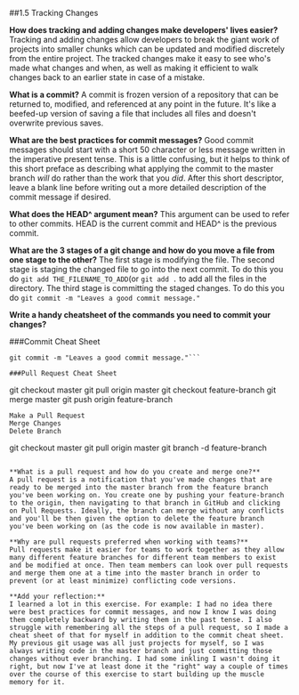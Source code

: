 ##1.5 Tracking Changes

**How does tracking and adding changes make developers' lives easier?**
Tracking and adding changes allow developers to break the giant work of projects into smaller chunks which can be updated and modified discretely from the entire project. The tracked changes make it easy to see who's made what changes and when, as well as making it efficient to walk changes back to an earlier state in case of a mistake.

**What is a commit?**
A commit is frozen version of a repository that can be returned to, modified, and referenced at any point in the future. It's like a beefed-up version of saving a file that includes all files and doesn't overwrite previous saves. 

**What are the best practices for commit messages?**
Good commit messages should start with a short 50 character or less message written in the imperative present tense. This is a little confusing, but it helps to think of this short preface as describing what applying the commit to the master branch *will* do rather than the work that you *did*. After this short descriptor, leave a blank line before writing out a more detailed description of the commit message if desired.

**What does the HEAD^ argument mean?**
This argument can be used to refer to other commits. HEAD is the current commit and HEAD^ is the previous commit.

**What are the 3 stages of a git change and how do you move a file from one stage to the other?**
The first stage is modifying the file. The second stage is staging the changed file to go into the next commit. To do this you do `git add THE_FILENAME_TO_ADD`(or `git add .` to add all the files in the directory. The third stage is committing the staged changes. To do this you do `git commit -m "Leaves a good commit message."`

**Write a handy cheatsheet of the commands you need to commit your changes?**

###Commit Cheat Sheet

```git add THE_FILENAME_TO_ADD
git commit -m "Leaves a good commit message."```

###Pull Request Cheat Sheet

```
git checkout master
git pull origin master
git checkout feature-branch
git merge master
git push origin feature-branch
```
Make a Pull Request
Merge Changes
Delete Branch
```
git checkout master
git pull origin master
git branch -d feature-branch
```

**What is a pull request and how do you create and merge one?**
A pull request is a notification that you've made changes that are ready to be merged into the master branch from the feature branch you've been working on. You create one by pushing your feature-branch to the origin, then navigating to that branch in GitHub and clicking on Pull Requests. Ideally, the branch can merge without any conflicts and you'll be then given the option to delete the feature branch you've been working on (as the code is now available in master).

**Why are pull requests preferred when working with teams?**
Pull requests make it easier for teams to work together as they allow many different feature branches for different team members to exist and be modified at once. Then team members can look over pull requests and merge them one at a time into the master branch in order to prevent (or at least minimize) conflicting code versions. 

**Add your reflection:**
I learned a lot in this exercise. For example: I had no idea there were best practices for commit messages, and now I know I was doing them completely backward by writing them in the past tense. I also struggle with remembering all the steps of a pull request, so I made a cheat sheet of that for myself in addition to the commit cheat sheet. My previous git usage was all just projects for myself, so I was always writing code in the master branch and just committing those changes without ever branching. I had some inkling I wasn't doing it right, but now I've at least done it the "right" way a couple of times over the course of this exercise to start building up the muscle memory for it.